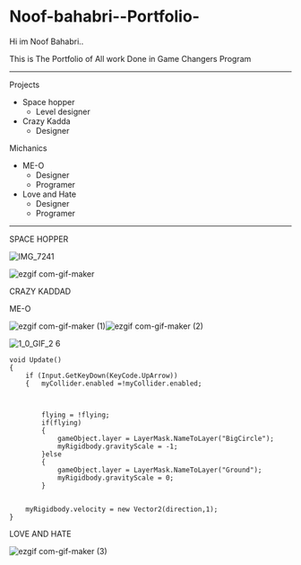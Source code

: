 # Noof-bahabri--Portfolio-

Hi im Noof Bahabri..

This is The Portfolio of All work Done in Game Changers Program

-----------------------------------

Projects 
- Space hopper
   - Level designer
- Crazy Kadda
   - Designer

Michanics
- ME-O
  - Designer 
  - Programer 
- Love and Hate
  - Designer 
  - Programer 



---------------------------------







SPACE HOPPER 

![IMG_7241](https://user-images.githubusercontent.com/97354231/148657448-16f370c2-91ee-49cb-994c-ce8c806860e6.PNG)


![ezgif com-gif-maker](https://user-images.githubusercontent.com/97354231/148657726-d757877f-c0a0-4cf4-abbf-1679c1cca323.gif)



CRAZY KADDAD



ME-O

![ezgif com-gif-maker (1)](https://user-images.githubusercontent.com/97354231/148658174-0a368f6f-580f-47e8-aa31-180de2ac5f0b.gif)![ezgif com-gif-maker (2)](https://user-images.githubusercontent.com/97354231/148658257-0b3edc86-adf8-4716-b157-4f787f3a9a59.gif)

![1_0_GIF_2 6](https://user-images.githubusercontent.com/97354231/148658216-ec9b3409-ed31-47bc-b971-117caac244b8.GIF)


    void Update()
    {
        if (Input.GetKeyDown(KeyCode.UpArrow))
        {   myCollider.enabled =!myCollider.enabled;
            
            

            flying = !flying;
            if(flying)
            {
                gameObject.layer = LayerMask.NameToLayer("BigCircle");
                myRigidbody.gravityScale = -1;
            }else
            {
                gameObject.layer = LayerMask.NameToLayer("Ground");
                myRigidbody.gravityScale = 0;
            }
       

        myRigidbody.velocity = new Vector2(direction,1);
    }



LOVE AND HATE

![ezgif com-gif-maker (3)](https://user-images.githubusercontent.com/97354231/148658635-8b911e1c-01a0-4c85-b190-81de3e18df3a.gif)


